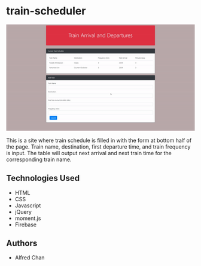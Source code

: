 # train-scheduler

![GIF of website working](assets/images/site.gif "Animation of train scheduler")

This is a site where train schedule is filled in with the form at bottom half of the page. Train name, destination, first departure time, and train frequency is input. The table will output next arrival and next train time for the corresponding train name. 

## Technologies Used

* HTML
* CSS
* Javascript
* jQuery
* moment.js
* Firebase

## Authors

* Alfred Chan